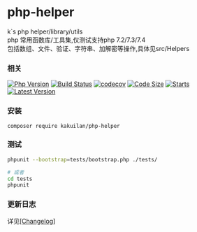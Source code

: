 # php-helper
k`s php helper/library/utils  
php 常用函数库/工具集,仅测试支持php 7.2/7.3/7.4  
包括数组、文件、验证、字符串、加解密等操作,具体见src/Helpers  


### 相关
[![Php Version](https://img.shields.io/badge/php-%3E=7.2-brightgreen.svg)](https://secure.php.net/)
[![Build Status](https://travis-ci.org/kakuilan/php-helper.svg?branch=master)](https://travis-ci.org/kakuilan/php-helper)
[![codecov](https://codecov.io/gh/kakuilan/php-helper/branch/master/graph/badge.svg)](https://codecov.io/gh/kakuilan/php-helper)
[![Code Size](https://img.shields.io/github/languages/code-size/kakuilan/php-helper.svg?style=flat-square)](https://github.com/kakuilan/php-helper)
[![Starts](https://img.shields.io/github/stars/kakuilan/php-helper.svg)](https://github.com/kakuilan/php-helper)
[![Latest Version](https://img.shields.io/packagist/v/kakuilan/php-helper.svg)](https://packagist.org/packages/kakuilan/php-helper)


### 安装
```shell
composer require kakuilan/php-helper
```

### 测试
```sh
phpunit --bootstrap=tests/bootstrap.php ./tests/

# 或者
cd tests
phpunit
```

### 更新日志
详见[[Changelog]](/docs/changelog.md)


